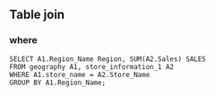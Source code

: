 ## Table join
### where
```
SELECT A1.Region_Name Region, SUM(A2.Sales) SALES
FROM geography A1, store_information_1 A2
WHERE A1.store_name = A2.Store_Name
GROUP BY A1.Region_Name;
```

